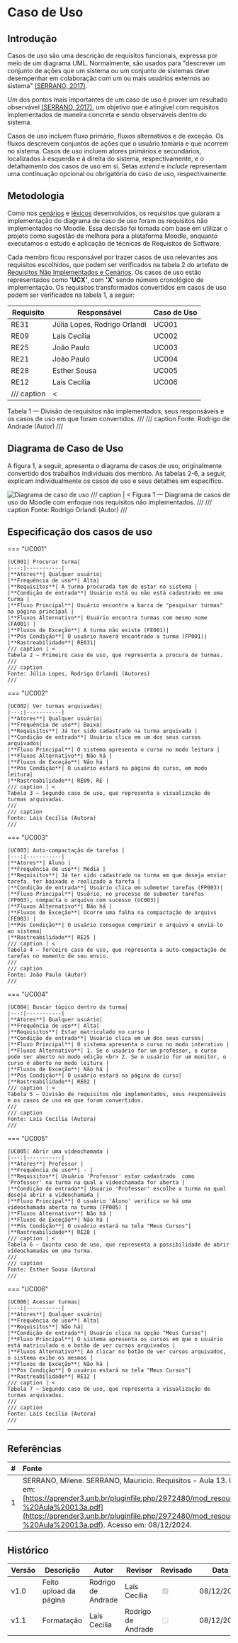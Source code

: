 # Caso de Uso

## Introdução

Casos de uso são uma descrição de requisitos funcionais, expressa por meio de um diagrama UML. Normalmente, são usados para "descrever um conjunto de ações que um sistema ou um conjunto de sistemas deve desempenhar em colaboração com um ou mais usuários externos ao sistema" [(SERRANO, 2017)](https://aprender3.unb.br/pluginfile.php/2972480/mod_resource/content/1/Requisitos%20-%20Aula%20013a.pdf).

Um dos pontos mais importantes de um caso de uso é prover um resultado observável [(SERRANO, 2017)](https://aprender3.unb.br/pluginfile.php/2972480/mod_resource/content/1/Requisitos%20-%20Aula%20013a.pdf), um objetivo que é atingível com requisitos implementados de maneira concreta e sendo observáveis dentro do sistema. 

Casos de uso incluem fluxo primário, fluxos alternativos e de exceção. Os fluxos descrevem conjuntos de ações que o usuário tomaria e que ocorrem no sistema. Casos de uso incluem atores primários e secundários, localizados à esquerda e à direita do sistema, respectivamente, e o detalhamento dos casos de uso em si. Setas *extend* e *include* representam uma continuação opcional ou obrigatória do caso de uso, respectivamente.

## Metodologia

Como nos [cenários](https://requisitos-de-software.github.io/2024.2-Moodle/Entregas/03%20-%20Modelagem/cenarios/) e [léxicos](https://requisitos-de-software.github.io/2024.2-Moodle/Entregas/03%20-%20Modelagem/lexico/) desenvolvidos, os requisitos que guiaram a implementação do diagrama de caso de uso foram os requisitos não implementados no Moodle. Essa decisão foi tomada com base em utilizar o projeto como sugestão de melhora para a plataforma Moodle, enquanto executamos o estudo e aplicação de técnicas de Requisitos de Software.

Cada membro ficou responsável por trazer casos de uso relevantes aos requisitos escolhidos, que podem ser verificados na tabela 2 do artefato de [Requisitos Não Implementados e Cenários](https://requisitos-de-software.github.io/2024.2-Moodle/Entregas/03%20-%20Modelagem/cenarios/). Os casos de uso estão representados como **'UCX'**, com **'X'** sendo número cronológico de implementação. Os requisitos transformados convertidos em casos de uso podem ser verificados na tabela 1, a seguir: 

| Requisito        |  Responsável                 | Caso de Uso                  |  
|------------------|------------------------------|------------------------------|
| RE31             | Júlia Lopes, Rodrigo Orlandi | UC001                        |
| RE09             | Laís Cecília                 | UC002                        |                  
| RE25             | João Paulo                   | UC003                        |
| RE21             | João Paulo                   | UC004                        |
| RE28             | Esther Sousa                 | UC005                        |
| RE12             | Laís Cecília                 | UC006                        |
/// caption | <
Tabela 1 — Divisão de requisitos não implementados, seus responsáveis e os casos de uso em que foram convertidos.
///
/// caption
Fonte: Rodrigo de Andrade (Autor)
///

## Diagrama de Caso de Uso

A figura 1, a seguir, apresenta o diagrama de casos de uso, originalmente convertido dos trabalhos individuais dos membro. As tabelas 2-6, a seguir, explicam individualmente os casos de uso e seus detalhes em específico.

![Diagrama de caso de uso](../../img/diagrama_ucs_v1.png)
/// caption | <
Figura 1 — Diagrama de casos de uso do Moodle com enfoque nos requisitos não implementados.
///
/// caption
Fonte: Rodrigo Orlandi (Autor)
///

## Especificação dos casos de uso


=== "UC001"

    |UC001| Procurar turma|
    |---:|-----------|
    |**Atores**| Qualquer usuário|
    |**Frequência de uso**| Alta|
    |**Requisitos**| A turma procurada tem de estar no sistema |
    |**Condição de entrada**| Usuário está ou não está cadastrado em uma turma |
    |**Fluxo Principal**| Usuário encontra a barra de "pesquisar turmas" na página principal |
    |**Fluxos Alternativo**| Usuário encontra turmas com mesmo nome (FA001) |
    |**Fluxos de Exceção**| A turma não existe (FE001)|
    |**Pós Condição**| O usuário haverá encontrado a turma (FP001)|
    |**Rastreabilidade**| RE031|
    /// caption | <
    Tabela 2 — Primeiro caso de uso, que representa a procura de turmas.
    ///
    /// caption
    Fonte: Júlia Lopes, Rodrigo Orlandi (Autores)
    ///

=== "UC002"

    |UC002| Ver turmas arquivadas|
    |---:|-----------|
    |**Atores**| Qualquer usuário|
    |**Frequência de uso**| Baixa|
    |**Requisitos**| Já ter sido cadastrado na turma arquivada |
    |**Condição de entrada**| Usuário clica em um dos seus cursos arquivados|
    |**Fluxo Principal**| O sistema apresenta o curso no modo leitura |
    |**Fluxos Alternativo**| Não há |
    |**Fluxos de Exceção**| Não há |
    |**Pós Condição**| O usuário estará na página do curso, em modo leitura|
    |**Rastreabilidade**| RE09, RE |
    /// caption | <
    Tabela 3 — Segundo caso de uso, que representa a visualização de turmas arquivadas.
    ///
    /// caption
    Fonte: Laís Cecília (Autora)
    ///

=== "UC003"

    |UC003| Auto-compactação de tarefas |
    |---:|-----------|
    |**Atores**| Aluno |
    |**Frequência de uso**| Média |
    |**Requisitos**| Já ter sido cadastrado na turma em que deseja enviar tarefa, ter baixado e realizado a tarefa |
    |**Condição de entrada**| Usuário clica em submeter tarefas (FP003)|
    |**Fluxo Principal**| Usuário, no processo de submeter tarefas (FP003), compacta o arquivo com sucesso (UC003)|
    |**Fluxos Alternativo**| Não há |
    |**Fluxos de Exceção**| Ocorre uma falha na compactação de arquivs (FE003) |
    |**Pós Condição**| O usuário consegue comprimir o arquivo e enviá-lo ao sistema|
    |**Rastreabilidade**| RE25 |
    /// caption | <
    Tabela 4 — Terceiro caso de uso, que representa a auto-compactação de tarefas no momento de seu envio.
    ///
    /// caption
    Fonte: João Paulo (Autor)
    ///

=== "UC004"

    |UC004| Buscar tópico dentro da turma|
    |---:|-----------|
    |**Atores**| Qualquer usuário|
    |**Frequência de uso**| Alta|
    |**Requisitos**| Estar matriculado no curso |
    |**Condição de entrada**| Usuário clica em um dos seus cursos|
    |**Fluxo Principal**| O sistema apresenta o curso no modo interativo |
    |**Fluxos Alternativo**| 1. Se o usuário for um professor, o curso pode ser aberto no modo edição <br> 2. Se o usuário for um monitor, o curso é aberto no modo leitura |
    |**Fluxos de Exceção**| Não há |
    |**Pós Condição**| O usuário estará na página do curso|
    |**Rastreabilidade**| RE02 |
    /// caption | <
    Tabela 5 — Divisão de requisitos não implementados, seus responsáveis e os casos de uso em que foram convertidos.
    ///
    /// caption
    Fonte: Laís Cecília (Autora)
    ///

=== "UC005"

    |UC005| Abrir uma vídeochamada |
    |---:|-----------|
    |**Atores**| Professor |
    |**Frequência de uso**| - |
    |**Requisitos**| Usuário 'Professor' estar cadastrado  como 'Professor' na turma na qual a vídeochamada for aberta |
    |**Condição de entrada**| Usuário 'Professor' escolhe a turma na qual deseja abrir a vídeochamada |
    |**Fluxo Principal**| O usuário 'Aluno' verifica se há uma vídeochamada aberta na turma (FP005) |
    |**Fluxos Alternativo**| Não há |
    |**Fluxos de Exceção**| Não há |
    |**Pós Condição**| O usuário estará na tela "Meus Cursos"|
    |**Rastreabilidade**| RE28 |
    /// caption | <
    Tabela 6 — Quinto caso de uso, que representa a possibilidade de abrir vídeochamadas em uma turma.
    ///
    /// caption
    Fonte: Esther Sousa (Autora)
    ///

=== "UC006"

    |UC006| Acessar turmas|
    |---:|-----------|
    |**Atores**| Qualquer usuário|
    |**Frequência de uso**| Alta|
    |**Requisitos**| Não há|
    |**Condição de entrada**| Usuário clica na opção "Meus Cursos"|
    |**Fluxo Principal**| O sistema apresenta os cursos em que o usuário está matriculado e o botão de ver cursos arquivados |
    |**Fluxos Alternativo**| Ao clicar no botão de ver cursos arquivados, o sistema exibe os mesmos |
    |**Fluxos de Exceção**| Não há |
    |**Pós Condição**| O usuário estará na tela "Meus Cursos"|
    |**Rastreabilidade**| RE12 |
    /// caption | <
    Tabela 7 — Segundo caso de uso, que representa a visualização de turmas arquivadas.
    ///
    /// caption
    Fonte: Laís Cecília (Autora)
    ///

---

## Referências

| # | Fonte|
|---|:------|
| 1 | SERRANO, Milene. SERRANO, Maurício. Requisitos - Aula 13. UnB Gama (FCTE). Disponível em: [https://aprender3.unb.br/pluginfile.php/2972480/mod_resource/content/1/Requisitos%20-%20Aula%20013a.pdf](https://aprender3.unb.br/pluginfile.php/2972480/mod_resource/content/1/Requisitos%20-%20Aula%20013a.pdf). Acesso em: 08/12/2024. |

## Histórico
| Versão | Descrição                  | Autor                           | Revisor                  |                 Revisado          | Data       |
|--------|----------------------------|---------------------------------|--------------------------|-----------------------------------|------------|
| v1.0   | Feito upload da página | Rodrigo de Andrade| Laís Cecília | <input type="checkbox" onclick="return false;" disabled checked/> | 08/12/2024 |
| v1.1   | Formatação | Laís Cecília| Rodrigo de Andrade | <input type="checkbox" onclick="return false;" disabled/> | 08/12/2024 |
